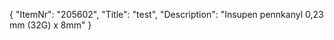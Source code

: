 {
  "ItemNr": "205602",
  "Title": "test",
  "Description": "Insupen pennkanyl 0,23 mm (32G) x 8mm"
}